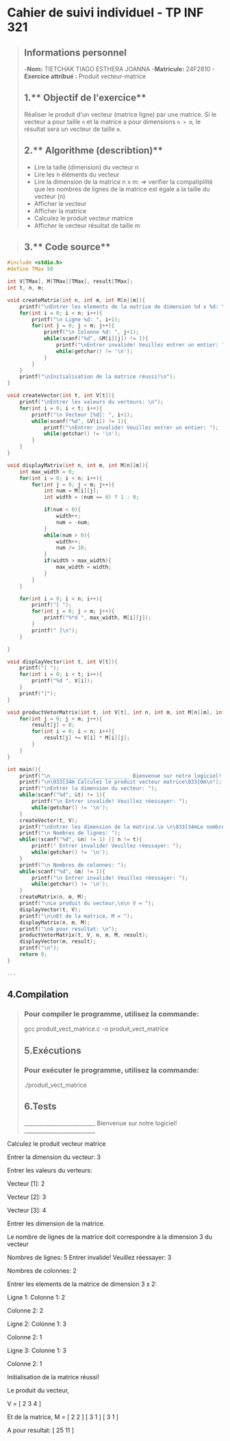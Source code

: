 # Cahier de suivi individuel - TP INF 321
> 
> 
> ## Informations personnel
> 
> -**Nom:** TIETCHAK TIAGO ESTHERA JOANNA
> -**Matricule:** 24F2810
> -**Exercice attribué :** Produit vecteur-matrice
> 
> ## 1.** Objectif de l'exercice** 
> 
> Réaliser le produit d'un vecteur (matrice ligne) par une matrice. Si le vecteur a pour taille `n` et la matrice a pour dimensions `n × m`, le résultat sera un vecteur de taille `m`.
> 
> ## 2.** Algorithme (describtion)**
> 
> - Lire la taille (dimension) du vecteur n
> - Lire les n éléments du vecteur
> - Lire la dimension de la matrice n x m:
>       => verifier la compatipilité que les nombres de lignes de la matrice est égale a la taille du vecteur (n)
> - Afficher le vecteur
> - Afficher la matrice
> - Calculez le produit vecteur matrice
> - Afficher le vecteur résultat de taille m

> ## 3.** Code source**

```c
#include <stdio.h>
#define TMax 50

int V[TMax], M[TMax][TMax], result[TMax];
int t, n, m;

void createMatrix(int n, int m, int M[n][m]){
    printf("\nEntrer les elements de la matrice de dimension %d x %d: \n", n, m);
    for(int i = 0; i < n; i++){
        printf("\n Ligne %d: ", i+1);
        for(int j = 0; j < m; j++){
            printf("\n Colonne %d: ", j+1);
            while(scanf("%d", &M[i][j]) != 1){
                printf("\nEntrer invalide! Veuillez entrer un entier: ");
                while(getchar() != '\n');
            }
        }
    }
    printf("\nInitialisation de la matrice réussi!\n");
}

void createVector(int t, int V[t]){
    printf("\nEntrer les valeurs du verteurs: \n");
    for(int i = 0; i < t; i++){
        printf("\n Vecteur [%d]: ", i+1);
        while(scanf("%d", &V[i]) != 1){
            printf("\nEntrer invalide! Veuillez entrer un entier: ");
            while(getchar() != '\n');
        }
    }
} 

void displayMatrix(int n, int m, int M[n][m]){
    int max_width = 0;
    for(int i = 0; i < n; i++){
        for(int j = 0; j < m; j++){
            int num = M[i][j];
            int width = (num == 0) ? 1 : 0;

            if(num < 0){
                width++;
                num = -num;
            }
            while(num > 0){
                width++;
                num /= 10;
            }
            if(width > max_width){
                max_width = width;
            }
        }
    }

    for(int i = 0; i < n; i++){
        printf("[ ");
        for(int j = 0; j < m; j++){
            printf("%*d ", max_width, M[i][j]);
        }
        printf(" ]\n");
    }

}

void displayVector(int t, int V[t]){
    printf("[ ");
    for(int i = 0; i < t; i++){
        printf("%d ", V[i]);
    }
    printf("]");
}

void productVetorMatrix(int t, int V[t], int n, int m, int M[n][m], int result[m]){
    for(int j = 0; j < m; j++){
        result[j] = 0;
        for(int i = 0; i < n; i++){
            result[j] += V[i] * M[i][j];
        }
    }
}

int main(){
    printf("\n__________________________ Bienvenue sur notre logiciel! __________________________\n");
    printf("\n\033[34m Calculez le produit vecteur matrice\033[0m\n");
    printf("\nEntrer la dimension du vecteur: ");
    while(scanf("%d", &t) != 1){
        printf("\n Entrer invalide! Veuillez réessayer: ");
        while(getchar() != '\n');
    }
    createVector(t, V);
    printf("\nEntrer les dimension de la matrice.\n \n\033[34mLe nombre de lignes de la matrice doit correspondre à la dimension %d du vecteur\033[0m\n", t);
    printf("\n Nombres de lignes: ");
    while((scanf("%d", &n) != 1) || n != t){
        printf(" Entrer invalide! Veuillez réessayer: ");
        while(getchar() != '\n');
    }
    printf("\n Nombres de colonnes: ");
    while(scanf("%d", &m) != 1){
        printf("\n Entrer invalide! Veuillez réessayer: ");
        while(getchar() != '\n');
    }
    createMatrix(n, m, M);
    printf("\nLe produit du vecteur,\n\n V = ");
    displayVector(t, V);
    printf("\n\nEt de la matrice, M = ");
    displayMatrix(n, m, M);
    printf("\nA pour resultat: \n");
    productVetorMatrix(t, V, n, m, M, result);
    displayVector(m, result);
    printf("\n");
    return 0;
}

...

```
## 4.**Compilation**
> 
> ### Pour compiler le programme, utilisez la commande:
> gcc produit_vect_matrice.c -o produit_vect_matrice
> 
> ## 5.**Exécutions**
> 
> ### Pour exécuter le programme, utilisez la commande:
> ./produit_vect_matrice
> 
> ## 6.**Tests**
> 
> __________________________ Bienvenue sur notre logiciel! __________________________

 Calculez le produit vecteur matrice

Entrer la dimension du vecteur: 3

Entrer les valeurs du verteurs: 

 Vecteur [1]: 2

 Vecteur [2]: 3

 Vecteur [3]: 4

Entrer les dimension de la matrice.
 
Le nombre de lignes de la matrice doit correspondre à la dimension 3 du vecteur

 Nombres de lignes: 5
 Entrer invalide! Veuillez réessayer: 3

 Nombres de colonnes: 2

Entrer les elements de la matrice de dimension 3 x 2: 

 Ligne 1: 
 Colonne 1: 2

 Colonne 2: 2

 Ligne 2: 
 Colonne 1: 3

 Colonne 2: 1

 Ligne 3: 
 Colonne 1: 3

 Colonne 2: 1

Initialisation de la matrice réussi!

Le produit du vecteur,

 V = [ 2 3 4 ]

Et de la matrice, M = 
[ 2 2  ]
[ 3 1  ]
[ 3 1  ]

A pour resultat: 
[ 25 11 ]
> 

